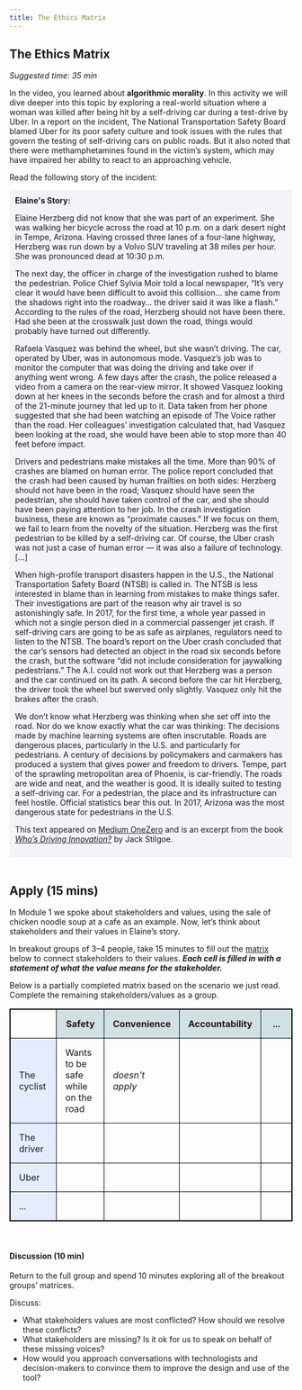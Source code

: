 ```yaml
---
title: The Ethics Matrix
---
```


## The Ethics Matrix
_Suggested time: 35 min_

In the video, you learned about **algorithmic morality**. In this activity we will dive deeper into this topic by exploring a real-world situation where a woman was killed after being hit by a self-driving car during a test-drive by Uber. In a report on the incident, The National Transportation Safety Board blamed Uber for its poor safety culture and took issues with the rules that govern the testing of self-driving cars on public roads. But it also noted that there were methamphetamines found in the victim’s system, which may have impaired her ability to react to an approaching vehicle.

Read the following story of the incident: 

<div style="background-color:#F3F4F8;padding:10px;">
  <b>Elaine's Story:</b>
<p>
Elaine Herzberg did not know that she was part of an experiment. She was walking her bicycle across the road at 10 p.m. on a dark desert night in Tempe, Arizona. Having crossed three lanes of a four-lane highway, Herzberg was run down by a Volvo SUV traveling at 38 miles per hour. She was pronounced dead at 10:30 p.m.
    </p><p>
The next day, the officer in charge of the investigation rushed to blame the pedestrian. Police Chief Sylvia Moir told a local newspaper, “It’s very clear it would have been difficult to avoid this collision… she came from the shadows right into the roadway… the driver said it was like a flash.” According to the rules of the road, Herzberg should not have been there. Had she been at the crosswalk just down the road, things would probably have turned out differently.
    </p><p>
Rafaela Vasquez was behind the wheel, but she wasn’t driving. The car, operated by Uber, was in autonomous mode. Vasquez’s job was to monitor the computer that was doing the driving and take over if anything went wrong. A few days after the crash, the police released a video from a camera on the rear-view mirror. It showed Vasquez looking down at her knees in the seconds before the crash and for almost a third of the 21-minute journey that led up to it. Data taken from her phone suggested that she had been watching an episode of The Voice rather than the road. Her colleagues’ investigation calculated that, had Vasquez been looking at the road, she would have been able to stop more than 40 feet before impact.
    </p><p>
Drivers and pedestrians make mistakes all the time. More than 90% of crashes are blamed on human error. The police report concluded that the crash had been caused by human frailties on both sides: Herzberg should not have been in the road; Vasquez should have seen the pedestrian, she should have taken control of the car, and she should have been paying attention to her job. In the crash investigation business, these are known as “proximate causes.” If we focus on them, we fail to learn from the novelty of the situation. Herzberg was the first pedestrian to be killed by a self-driving car. Of course, the Uber crash was not just a case of human error — it was also a failure of technology. [...]
    </p><p>
When high-profile transport disasters happen in the U.S., the National Transportation Safety Board (NTSB) is called in. The NTSB is less interested in blame than in learning from mistakes to make things safer. Their investigations are part of the reason why air travel is so astonishingly safe. In 2017, for the first time, a whole year passed in which not a single person died in a commercial passenger jet crash. If self-driving cars are going to be as safe as airplanes, regulators need to listen to the NTSB. The board’s report on the Uber crash concluded that the car’s sensors had detected an object in the road six seconds before the crash, but the software “did not include consideration for jaywalking pedestrians.” The A.I. could not work out that Herzberg was a person and the car continued on its path. A second before the car hit Herzberg, the driver took the wheel but swerved only slightly. Vasquez only hit the brakes after the crash.
    </p><p>
We don’t know what Herzberg was thinking when she set off into the road. Nor do we know exactly what the car was thinking: The decisions made by machine learning systems are often inscrutable. Roads are dangerous places, particularly in the U.S. and particularly for pedestrians. A century of decisions by policymakers and carmakers has produced a system that gives power and freedom to drivers. Tempe, part of the sprawling metropolitan area of Phoenix, is car-friendly. The roads are wide and neat, and the weather is good. It is ideally suited to testing a self-driving car. For a pedestrian, the place and its infrastructure can feel hostile. Official statistics bear this out. In 2017, Arizona was the most dangerous state for pedestrians in the U.S.
  </p><p>
  This text appeared on <a href="https://onezero.medium.com/who-killed-elaine-herzberg-ea01fb14fc5e">Medium OneZero</a> and is an excerpt from the book <a href="https://www.palgrave.com/gp/book/9783030323196"><i>Who’s Driving Innovation?</i></a> by Jack Stilgoe.
  </p></div>

<br>

## Apply (15 mins)

In Module 1 we spoke about stakeholders and values, using the sale of chicken noodle soup at a cafe as an example.  Now, let’s think about stakeholders and their values in Elaine’s story. 

In breakout groups of 3–4 people, take 15 minutes to fill out the [matrix](https://blog.dataiku.com/algorithmic-stakeholders-an-ethical-matrix-for-ai) below to connect stakeholders to their values. **_Each cell is filled in with a statement of what the value means for the stakeholder._**

Below is a partially completed matrix based on the scenario we just read. Complete the remaining stakeholders/values as a group. 

<style>
#ethics-matrix { width:100%; border: 1px solid black; border-collapse: collapse; }
#ethics-matrix th, #ethics-matrix td { border: 1px solid black; border-collapse: collapse; padding: 15px; width:19%;}
#ethics-matrix tr th.tint { background-color: #D1E0E3; }
#ethics-matrix tr td.tint { background-color: #E4EDFE; }
</style>

<table id="ethics-matrix">
  <tr>
    <th></th>
    <th class="tint">Safety</th>
    <th class="tint">Convenience</th> 
    <th class="tint">Accountability</th>
    <th class="tint">...</th>
  </tr>
 <!-- <tr>
    <td class="tint">The National Transportation Safety Board</td>
    <td>Ensuring safety standards for self-driving cars are established to make roads safe</td>
    <td></td>
    <td></td>
    <td></td>
  </tr> -->
  <tr>
    <td class="tint">The cyclist</td>
    <td>Wants to be safe while on the road</td>
    <td><i>doesn't apply</i></td>
    <td></td>
    <td></td>
  </tr>
  <tr>
    <td class="tint">The driver</td>
    <td></td>
    <td></td>
    <td></td>
    <td></td>
  </tr>
  <tr>
    <td class="tint">Uber</td>
    <td></td>
    <td></td>
    <td></td>
    <td></td>
  </tr>
  <tr>
    <td class="tint">...</td>
    <td></td>
    <td></td>
    <td></td>
    <td></td>
  </tr>
</table>

<br>

#### Discussion (10 min)

Return to the full group and spend 10 minutes exploring all of the breakout groups’ matrices. 

Discuss:
* What stakeholders values are most conflicted? How should we resolve these conflicts? 
* What stakeholders are missing? Is it ok for us to speak on behalf of these missing voices? 
* How would you approach conversations with technologists and decision-makers to convince them to improve the design and use of the tool? 

